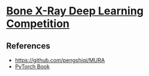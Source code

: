 # [Bone X-Ray Deep Learning Competition](https://stanfordmlgroup.github.io/competitions/mura/)



## References
* https://github.com/pengshiqi/MURA
* [PyTorch Book](https://github.com/chenyuntc/pytorch-book)

